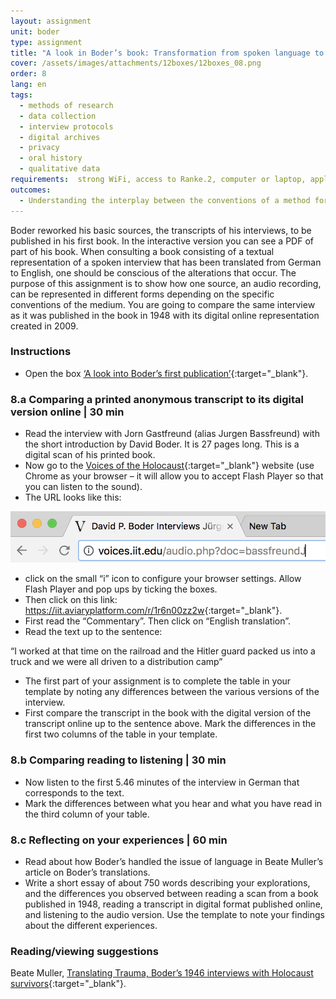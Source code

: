 ```yaml
---
layout: assignment
unit: boder
type: assignment
title: "A look in Boder’s book: Transformation from spoken language to typed text"
cover: /assets/images/attachments/12boxes/12boxes_08.png
order: 8
lang: en
tags:
  - methods of research
  - data collection
  - interview protocols
  - digital archives
  - privacy
  - oral history
  - qualitative data
requirements:  strong WiFi, access to Ranke.2, computer or laptop, application on laptop or computer to view video, account for timeline,
outcomes:
  - Understanding the interplay between the conventions of a method for collecting data, the convention of the medium through which this data is shared,and the appearance of its representation.
---
```


Boder reworked his basic sources, the transcripts of his interviews, to be published in his first book. In the interactive version you can see a PDF of part of his book. When consulting a book consisting of a textual representation of a spoken interview that has been translated from German to English, one should be conscious of the alterations that occur.
The purpose of this assignment is to show how one source, an audio recording, can be represented in different forms depending on the specific conventions of the medium. You are going to compare the same interview as it was published in the book in 1948 with its digital online representation created in 2009.

<!-- more -->

<!-- briefing-student -->

### Instructions
<!-- section-contents -->

- Open the box [‘A look into Boder’s first publication’](https://ranke2.uni.lu/klynt/en/#Intro){:target="_blank"}.

<!-- section -->

### 8.a  Comparing a printed anonymous transcript to its digital version online | 30 min
<!-- section-contents -->

- Read the interview with Jorn Gastfreund (alias Jurgen Bassfreund) with the short introduction by David Boder. It is 27 pages long. This is a digital scan of his printed book.
- Now go to the [Voices of the Holocaust](http://voices.iit.edu/){:target="_blank"} website (use Chrome as your browser – it will allow you to accept Flash Player so that you can listen to the sound).
- The URL looks like this:

![chrome-address-bar.png](../../assets/images/chrome-address-bar.png)

- click on the small “i” icon to configure your browser settings. Allow Flash Player and pop ups by ticking the boxes.
- Then click on this link: <https://iit.aviaryplatform.com/r/1r6n00zz2w>{:target="_blank"}.
- First read the “Commentary”. Then click on “English translation”.
- Read the text up to the sentence:

“I worked at that time on the railroad and the Hitler guard packed us into a truck and we were all driven to a distribution camp”

- The first part of your assignment is to complete the table in your template by noting any differences between the various versions of the interview.
- First compare the transcript in the book with the digital version of the transcript online up to the sentence above. Mark the differences in the first two columns of the table in your template.

<!-- section -->

### 8.b  Comparing reading to listening | 30 min
<!-- section-contents -->

- Now listen to the first 5.46 minutes of the interview in German that corresponds to the text.
- Mark the differences between what you hear and what you have read in the third column of your table.

<!-- section -->

### 8.c  Reflecting on your experiences | 60 min
<!-- section-contents -->

- Read about how Boder’s handled the issue of language in Beate Muller’s article on Boder’s translations.
- Write a short essay of about 750 words describing your explorations, and the differences you observed  between reading a scan from a book published in 1948, reading a transcript in digital format published online, and listening to the audio version. Use the template to note your findings about the different experiences.

<!-- section -->

### Reading/viewing suggestions
<!-- section-contents -->

Beate Muller, [Translating Trauma, Boder’s 1946 interviews with Holocaust survivors](https://www.euppublishing.com/doi/abs/10.3366/tal.2014.0155){:target="_blank"}.

<!-- briefing-teacher -->
